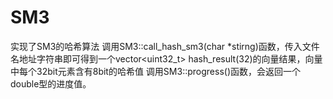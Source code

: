 # SM3
实现了SM3的哈希算法
调用SM3::call_hash_sm3(char *stirng)函数，传入文件名地址字符串即可得到一个vector<uint32_t> hash_result(32)的向量结果，向量中每个32bit元素含有8bit的哈希值
调用SM3::progress()函数，会返回一个double型的进度值。

